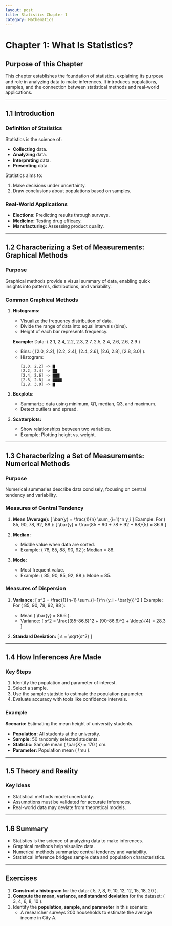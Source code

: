 ```yaml
---
layout: post
title: Statistics Chapter 1
category: Mathematics
---
```


# Chapter 1: What Is Statistics?

## Purpose of this Chapter
This chapter establishes the foundation of statistics, explaining its purpose and role in analyzing data to make inferences. It introduces populations, samples, and the connection between statistical methods and real-world applications.

---

## 1.1 Introduction

### Definition of Statistics
Statistics is the science of:
- **Collecting** data.
- **Analyzing** data.
- **Interpreting** data.
- **Presenting** data.

Statistics aims to:
1. Make decisions under uncertainty.
2. Draw conclusions about populations based on samples.

### Real-World Applications
- **Elections:** Predicting results through surveys.
- **Medicine:** Testing drug efficacy.
- **Manufacturing:** Assessing product quality.

---

## 1.2 Characterizing a Set of Measurements: Graphical Methods

### Purpose
Graphical methods provide a visual summary of data, enabling quick insights into patterns, distributions, and variability.

### Common Graphical Methods
1. **Histograms:**
   - Visualize the frequency distribution of data.
   - Divide the range of data into equal intervals (bins).
   - Height of each bar represents frequency.

   **Example:**
   Data: \( 2.1, 2.4, 2.2, 2.3, 2.7, 2.5, 2.4, 2.6, 2.6, 2.9 \)  
   - Bins: \( [2.0, 2.2], [2.2, 2.4], [2.4, 2.6], [2.6, 2.8], [2.8, 3.0] \).  
   - Histogram:
     ```
     [2.0, 2.2] -> ▇
     [2.2, 2.4] -> ▇▇
     [2.4, 2.6] -> ▇▇▇
     [2.6, 2.8] -> ▇▇▇▇
     [2.8, 3.0] -> ▇
     ```

2. **Boxplots:**
   - Summarize data using minimum, Q1, median, Q3, and maximum.
   - Detect outliers and spread.

3. **Scatterplots:**
   - Show relationships between two variables.
   - Example: Plotting height vs. weight.

---

## 1.3 Characterizing a Set of Measurements: Numerical Methods

### Purpose
Numerical summaries describe data concisely, focusing on central tendency and variability.

### Measures of Central Tendency
1. **Mean (Average):**
   \[
   \bar{y} = \frac{1}{n} \sum_{i=1}^n y_i
   \]
   Example: For \( 85, 90, 78, 92, 88 \):
   \[
   \bar{y} = \frac{85 + 90 + 78 + 92 + 88}{5} = 86.6
   \]

2. **Median:**
   - Middle value when data are sorted.
   - Example: \( 78, 85, 88, 90, 92 \): Median = 88.

3. **Mode:**
   - Most frequent value.
   - Example: \( 85, 90, 85, 92, 88 \): Mode = 85.

### Measures of Dispersion
1. **Variance:**
   \[
   s^2 = \frac{1}{n-1} \sum_{i=1}^n (y_i - \bar{y})^2
   \]
   Example: For \( 85, 90, 78, 92, 88 \):
   - Mean \( \bar{y} = 86.6 \).
   - Variance:
     \[
     s^2 = \frac{(85-86.6)^2 + (90-86.6)^2 + \ldots}{4} = 28.3
     \]

2. **Standard Deviation:**
   \[
   s = \sqrt{s^2}
   \]

---

## 1.4 How Inferences Are Made

### Key Steps
1. Identify the population and parameter of interest.
2. Select a sample.
3. Use the sample statistic to estimate the population parameter.
4. Evaluate accuracy with tools like confidence intervals.

### Example
**Scenario:** Estimating the mean height of university students.  
- **Population:** All students at the university.  
- **Sample:** 50 randomly selected students.  
- **Statistic:** Sample mean \( \bar{X} = 170 \) cm.  
- **Parameter:** Population mean \( \mu \).

---

## 1.5 Theory and Reality

### Key Ideas
- Statistical methods model uncertainty.
- Assumptions must be validated for accurate inferences.
- Real-world data may deviate from theoretical models.

---

## 1.6 Summary

- Statistics is the science of analyzing data to make inferences.
- Graphical methods help visualize data.
- Numerical methods summarize central tendency and variability.
- Statistical inference bridges sample data and population characteristics.

---

## Exercises
1. **Construct a histogram** for the data: \( 5, 7, 8, 9, 10, 12, 12, 15, 18, 20 \).  
2. **Compute the mean, variance, and standard deviation** for the dataset: \( 3, 4, 6, 8, 10 \).  
3. Identify the **population, sample, and parameter** in this scenario:  
   - A researcher surveys 200 households to estimate the average income in City A.



